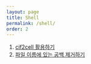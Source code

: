 ```yaml
---
layout: page
title: Shell
permalink: /shell/
order: 2
---
```


1. [cif2cell 활용하기](http://nodolee.github.io/2016/03/13/cif2cell/)
1. [파일 이름에 있는 공백 제거하기](http://nodolee.github.io/2015/11/05/remove_space/)
